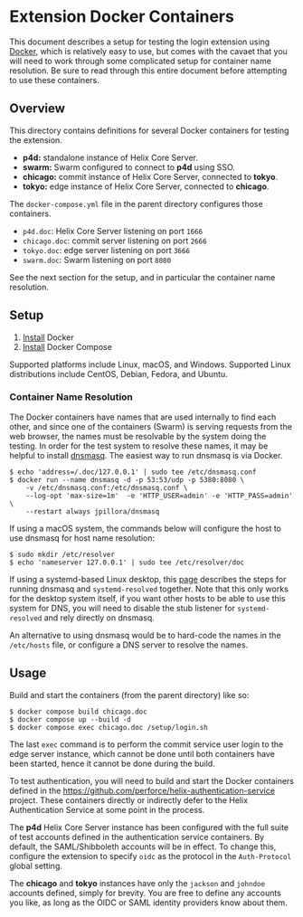 # Extension Docker Containers

This document describes a setup for testing the login extension using [Docker](https://www.docker.com), which is relatively easy to use, but comes with the cavaet that you will need to work through some complicated setup for container name resolution. Be sure to read through this entire document before attempting to use these containers.

## Overview

This directory contains definitions for several Docker containers for testing the extension.

* **p4d:** standalone instance of Helix Core Server.
* **swarm:** Swarm configured to connect to **p4d** using SSO.
* **chicago:** commit instance of Helix Core Server, connected to **tokyo**.
* **tokyo:** edge instance of Helix Core Server, connected to **chicago**.

The `docker-compose.yml` file in the parent directory configures those containers.

* `p4d.doc`: Helix Core Server listening on port `1666`
* `chicago.doc`: commit server listening on port `2666`
* `tokyo.doc`: edge server listening on port `3666`
* `swarm.doc`: Swarm listening on port `8080`

See the next section for the setup, and in particular the container name resolution.

## Setup

1. [Install](https://docs.docker.com/engine/install/) Docker
1. [Install](https://docs.docker.com/compose/install/) Docker Compose

Supported platforms include Linux, macOS, and Windows. Supported Linux distributions include CentOS, Debian, Fedora, and Ubuntu.

### Container Name Resolution

The Docker containers have names that are used internally to find each other, and since one of the containers (Swarm) is serving requests from the web browser, the names must be resolvable by the system doing the testing. In order for the test system to resolve these names, it may be helpful to install [dnsmasq](http://www.thekelleys.org.uk/dnsmasq/doc.html). The easiest way to run dnsmasq is via Docker.

```shell
$ echo 'address=/.doc/127.0.0.1' | sudo tee /etc/dnsmasq.conf
$ docker run --name dnsmasq -d -p 53:53/udp -p 5380:8080 \
    -v /etc/dnsmasq.conf:/etc/dnsmasq.conf \
    --log-opt 'max-size=1m'  -e 'HTTP_USER=admin' -e 'HTTP_PASS=admin' \
    --restart always jpillora/dnsmasq
```

If using a macOS system, the commands below will configure the host to use dnsmasq for host name resolution:

```shell
$ sudo mkdir /etc/resolver
$ echo 'nameserver 127.0.0.1' | sudo tee /etc/resolver/doc
```

If using a systemd-based Linux desktop, this [page](https://sixfeetup.com/blog/local-development-with-wildcard-dns-on-linux) describes the steps for running dnsmasq and `systemd-resolved` together. Note that this only works for the desktop system itself, if you want other hosts to be able to use this system for DNS, you will need to disable the stub listener for `systemd-resolved` and rely directly on dnsmasq.

An alternative to using dnsmasq would be to hard-code the names in the `/etc/hosts` file, or configure a DNS server to resolve the names.

## Usage

Build and start the containers (from the parent directory) like so:

```shell
$ docker compose build chicago.doc
$ docker compose up --build -d
$ docker compose exec chicago.doc /setup/login.sh
```

The last `exec` command is to perform the commit service user login to the edge server instance, which cannot be done until both containers have been started, hence it cannot be done during the build.

To test authentication, you will need to build and start the Docker containers defined in the https://github.com/perforce/helix-authentication-service project. These containers directly or indirectly defer to the Helix Authentication Service at some point in the process.

The **p4d** Helix Core Server instance has been configured with the full suite of test accounts defined in the authentication service containers. By default, the SAML/Shibboleth accounts will be in effect. To change this, configure the extension to specify `oidc` as the protocol in the `Auth-Protocol` global setting.

The **chicago** and **tokyo** instances have only the `jackson` and `johndoe` accounts defined, simply for brevity. You are free to define any accounts you like, as long as the OIDC or SAML identity providers know about them.

